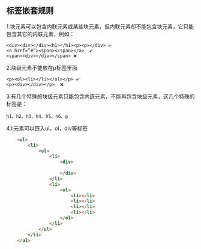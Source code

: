 ## 标签嵌套规则

1.块元素可以包含内联元素或某些块元素，但内联元素却不能包含块元素，它只能包含其它的内联元素，例如：
```
<div><div></div><h1></h1><p><p></div> ✔️
<a href=”#”><span></span></a>  ✔️
<span><div></div></span> ❌
```

2.块级元素不能放在p标签里面
```
<p><ol><li></li></ol></p> ✔️
<p><div></div></p>  ❌

```
3.有几个特殊的块级元素只能包含内嵌元素，不能再包含块级元素，这几个特殊的标签是： 
```
h1、h2、h3、h4、h5、h6、p
```
4.li元素可以嵌入ul，ol，div等标签
```html
	<ul>
		<li>
			<ul>
				<li>
					<div>
						
					</div>
				</li>
				<li>
					<ol>
					    <li></li>
					    <li></li>
					    <li></li>
					    <li></li>
					</ol>
				</li>
			</ul>
		</li>
	</ul>
```